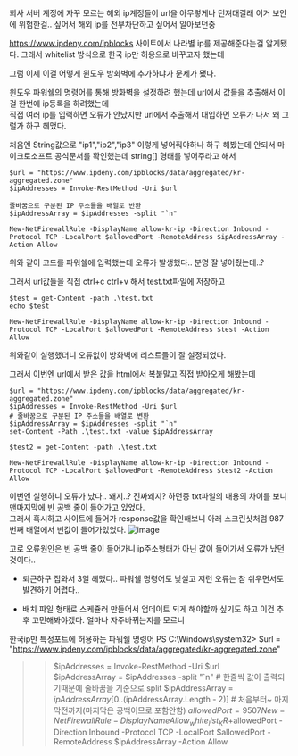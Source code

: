 회사 서버 계정에 자꾸 모르는 해외 ip계정들이 url을 아무렇게나 던져대길래 이거 보안에 위험한걸.. 싶어서 해외 ip를 전부차단하고 싶어서 알아보던중 

https://www.ipdeny.com/ipblocks 사이트에서 나라별 ip를 제공해준다는걸 알게됐다. 그래서 whitelist 방식으로 한국 ip만 허용으로 바꾸고자 했는데

그럼 이제 이걸 어떻게 윈도우 방화벽에 추가하냐가 문제가 됐다.  

윈도우 파워쉘의 명령어를 통해 방화벽을 설정하려 했는데 url에서 값들을 추출해서 이걸 한번에 ip등록을 하려했는데   
직접 여러 ip를 입력하면 오류가 안났지만 url에서 추출해서 대입하면 오류가 나서 왜 그럴가 하구 헤맸다.

처음엔 String값으로 "ip1","ip2","ip3" 이렇게 넣어줘야하나 하구 해봤는데 안되서 마이크로소프트 공식문서를 확인했는데 string[] 형태를 넣어주라고 해서

```
$url = "https://www.ipdeny.com/ipblocks/data/aggregated/kr-aggregated.zone"
$ipAddresses = Invoke-RestMethod -Uri $url

줄바꿈으로 구분된 IP 주소들을 배열로 반환
$ipAddressArray = $ipAddresses -split "`n"

New-NetFirewallRule -DisplayName allow-kr-ip -Direction Inbound -Protocol TCP -LocalPort $allowedPort -RemoteAddress $ipAddressArray -Action Allow
```

위와 같이 코드를 파워쉘에 입력했는데 오류가 발생했다.. 분명 잘 넣어줬는데..?

그래서 url값들을 직접 ctrl+c ctrl+v 해서 test.txt파일에 저장하고 
```
$test = get-Content -path .\test.txt
echo $test

New-NetFirewallRule -DisplayName allow-kr-ip -Direction Inbound -Protocol TCP -LocalPort $allowedPort -RemoteAddress $test -Action Allow
```
위와같이 실행했더니 오류없이 방화벽에 리스트들이 잘 설정되었다. 

그래서 이번엔 url에서 받은 값을 html에서 복붙말고 직접 받아오게 해봤는데
```
$url = "https://www.ipdeny.com/ipblocks/data/aggregated/kr-aggregated.zone"
$ipAddresses = Invoke-RestMethod -Uri $url
# 줄바꿈으로 구분된 IP 주소들을 배열로 변환
$ipAddressArray = $ipAddresses -split "`n"
set-Content -Path .\test.txt -value $ipAddressArray

$test2 = get-Content -path .\test.txt

New-NetFirewallRule -DisplayName allow-kr-ip -Direction Inbound -Protocol TCP -LocalPort $allowedPort -RemoteAddress $test2 -Action Allow
```

이번엔 실행하니 오류가 났다.. 왜지..? 진짜왜지? 하던중 txt파일의 내용의 차이를 보니 맨마지막에 빈 공백 줄이 들어가고 있었다.  
그래서 혹시하고 사이트에 들어가 response값을 확인해보니 아래 스크린샷처럼 987번째 배열에서 빈값이 들어가있었다. 
![image](https://github.com/2nho/personal-study/assets/97571604/297b4eab-c120-46f8-a4d4-48125b4be604)

고로 오류원인은 빈 공백 줄이 들어가니 ip주소형태가 아닌 값이 들어가서 오류가 났던 것이다.. 

- 퇴근하구 집와서 3일 헤맸다.. 파워쉘 명령어도 낯설고 저런 오류는 참 쉬우면서도 발견하기 어렵다..

- 배치 파일 형태로 스케쥴러 만들어서 업데이트 되게 해야할까 싶기도 하고 이건 추후 고민해봐야겠다. 얼마나 자주바뀌는지를 모르니  
  

  
한국ip만 특정포트에 허용하는 파워쉘 명령어
PS C:\Windows\system32> $url = "https://www.ipdeny.com/ipblocks/data/aggregated/kr-aggregated.zone"  
>> $ipAddresses = Invoke-RestMethod -Uri $url  
>> $ipAddressArray = $ipAddresses -split "`n"  # 한줄씩 값이 출력되기때문에 줄바꿈을 기준으로 split
>> $ipAddressArray = $ipAddressArray[0..($ipAddressArray.Length - 2)]   # 처음부터~ 마지막전까지(마지막은 공백이므로 포함안함) 
>> $allowedPort = 9507  
>> New-NetFirewallRule -DisplayName Allow_white_list_KR+$allowedPort -Direction Inbound -Protocol TCP -LocalPort $allowedPort -RemoteAddress $ipAddressArray -Action Allow  
 
